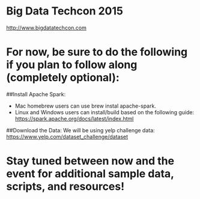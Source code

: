 # Big Data Techcon 2015
http://www.bigdatatechcon.com 

# For now, be sure to do the following if you plan to follow along (completely optional):
##Install Apache Spark:
* Mac homebrew users can use brew instal apache-spark.  
* Linux and Windows users can install/build based on the following guide: https://spark.apache.org/docs/latest/index.html

##Download the Data:
We will be using yelp challenge data: https://www.yelp.com/dataset_challenge/dataset

# Stay tuned between now and the event for additional sample data, scripts, and resources!
